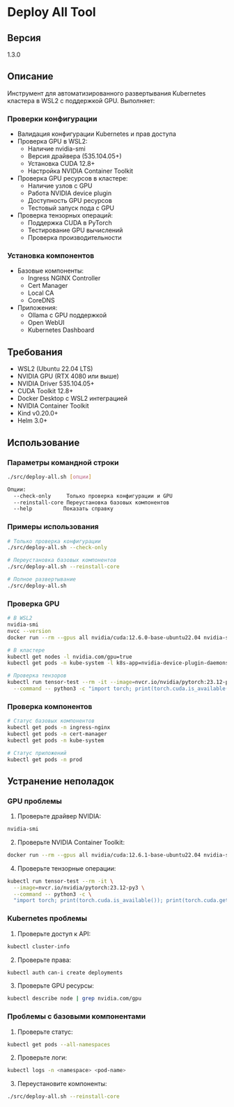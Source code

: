 # Deploy All Tool

## Версия
1.3.0

## Описание
Инструмент для автоматизированного развертывания Kubernetes кластера в WSL2 с поддержкой GPU. Выполняет:

### Проверки конфигурации
- Валидация конфигурации Kubernetes и прав доступа
- Проверка GPU в WSL2:
  - Наличие nvidia-smi
  - Версия драйвера (535.104.05+)
  - Установка CUDA 12.8+
  - Настройка NVIDIA Container Toolkit
- Проверка GPU ресурсов в кластере:
  - Наличие узлов с GPU
  - Работа NVIDIA device plugin
  - Доступность GPU ресурсов
  - Тестовый запуск пода с GPU
- Проверка тензорных операций:
  - Поддержка CUDA в PyTorch
  - Тестирование GPU вычислений
  - Проверка производительности

### Установка компонентов
- Базовые компоненты:
  - Ingress NGINX Controller
  - Cert Manager
  - Local CA
  - CoreDNS
- Приложения:
  - Ollama с GPU поддержкой
  - Open WebUI
  - Kubernetes Dashboard

## Требования
- WSL2 (Ubuntu 22.04 LTS)
- NVIDIA GPU (RTX 4080 или выше)
- NVIDIA Driver 535.104.05+
- CUDA Toolkit 12.8+
- Docker Desktop с WSL2 интеграцией
- NVIDIA Container Toolkit
- Kind v0.20.0+
- Helm 3.0+

## Использование

### Параметры командной строки
```bash
./src/deploy-all.sh [опции]

Опции:
  --check-only     Только проверка конфигурации и GPU
  --reinstall-core Переустановка базовых компонентов
  --help          Показать справку
```

### Примеры использования
```bash
# Только проверка конфигурации
./src/deploy-all.sh --check-only

# Переустановка базовых компонентов
./src/deploy-all.sh --reinstall-core

# Полное развертывание
./src/deploy-all.sh
```

### Проверка GPU
```bash
# В WSL2
nvidia-smi
nvcc --version
docker run --rm --gpus all nvidia/cuda:12.6.0-base-ubuntu22.04 nvidia-smi

# В кластере
kubectl get nodes -l nvidia.com/gpu=true
kubectl get pods -n kube-system -l k8s-app=nvidia-device-plugin-daemonset

# Проверка тензоров
kubectl run tensor-test --rm -it --image=nvcr.io/nvidia/pytorch:23.12-py3 \
  --command -- python3 -c "import torch; print(torch.cuda.is_available())"
```

### Проверка компонентов
```bash
# Статус базовых компонентов
kubectl get pods -n ingress-nginx
kubectl get pods -n cert-manager
kubectl get pods -n kube-system

# Статус приложений
kubectl get pods -n prod
```

## Устранение неполадок

### GPU проблемы
1. Проверьте драйвер NVIDIA:
```bash
nvidia-smi
```

2. Проверьте NVIDIA Container Toolkit:
```bash
docker run --rm --gpus all nvidia/cuda:12.6.1-base-ubuntu22.04 nvidia-smi
```

4. Проверьте тензорные операции:
```bash
kubectl run tensor-test --rm -it \
  --image=nvcr.io/nvidia/pytorch:23.12-py3 \
  --command -- python3 -c \
  "import torch; print(torch.cuda.is_available()); print(torch.cuda.get_device_name(0))"
```

### Kubernetes проблемы
1. Проверьте доступ к API:
```bash
kubectl cluster-info
```

2. Проверьте права:
```bash
kubectl auth can-i create deployments
```

3. Проверьте GPU ресурсы:
```bash
kubectl describe node | grep nvidia.com/gpu
```

### Проблемы с базовыми компонентами
1. Проверьте статус:
```bash
kubectl get pods --all-namespaces
```

2. Проверьте логи:
```bash
kubectl logs -n <namespace> <pod-name>
```

3. Переустановите компоненты:
```bash
./src/deploy-all.sh --reinstall-core
```